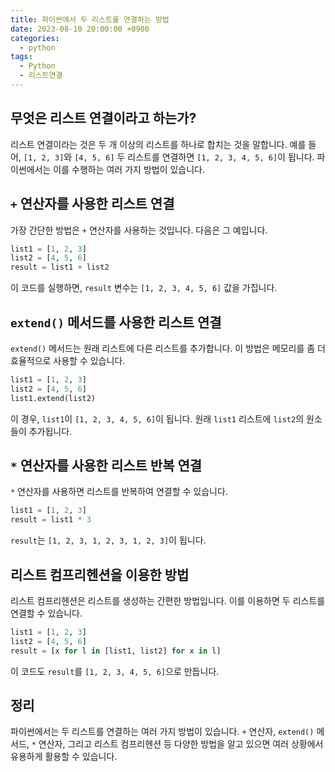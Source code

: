 ```yaml
---
title: 파이썬에서 두 리스트를 연결하는 방법
date: 2023-08-10 20:00:00 +0900
categories:
  - python
tags:
  - Python
  - 리스트연결
---
```


## 무엇은 리스트 연결이라고 하는가?

리스트 연결이라는 것은 두 개 이상의 리스트를 하나로 합치는 것을 말합니다. 예를 들어, `[1, 2, 3]`와 `[4, 5, 6]` 두 리스트를 연결하면 `[1, 2, 3, 4, 5, 6]`이 됩니다. 파이썬에서는 이를 수행하는 여러 가지 방법이 있습니다.

## `+` 연산자를 사용한 리스트 연결

가장 간단한 방법은 `+` 연산자를 사용하는 것입니다. 다음은 그 예입니다.

```python
list1 = [1, 2, 3]
list2 = [4, 5, 6]
result = list1 + list2
```

이 코드를 실행하면, `result` 변수는 `[1, 2, 3, 4, 5, 6]` 값을 가집니다.

## `extend()` 메서드를 사용한 리스트 연결

`extend()` 메서드는 원래 리스트에 다른 리스트를 추가합니다. 이 방법은 메모리를 좀 더 효율적으로 사용할 수 있습니다.

```python
list1 = [1, 2, 3]
list2 = [4, 5, 6]
list1.extend(list2)
```

이 경우, `list1`이 `[1, 2, 3, 4, 5, 6]`이 됩니다. 원래 `list1` 리스트에 `list2`의 원소들이 추가됩니다.

## `*` 연산자를 사용한 리스트 반복 연결

`*` 연산자를 사용하면 리스트를 반복하여 연결할 수 있습니다.

```python
list1 = [1, 2, 3]
result = list1 * 3
```

`result`는 `[1, 2, 3, 1, 2, 3, 1, 2, 3]`이 됩니다.

## 리스트 컴프리헨션을 이용한 방법

리스트 컴프리헨션은 리스트를 생성하는 간편한 방법입니다. 이를 이용하면 두 리스트를 연결할 수 있습니다.

```python
list1 = [1, 2, 3]
list2 = [4, 5, 6]
result = [x for l in [list1, list2] for x in l]
```

이 코드도 `result`를 `[1, 2, 3, 4, 5, 6]`으로 만듭니다.

## 정리

파이썬에서는 두 리스트를 연결하는 여러 가지 방법이 있습니다. `+` 연산자, `extend()` 메서드, `*` 연산자, 그리고 리스트 컴프리헨션 등 다양한 방법을 알고 있으면 여러 상황에서 유용하게 활용할 수 있습니다.